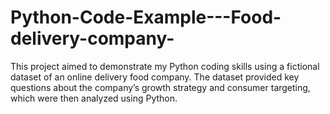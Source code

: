# Python-Code-Example---Food-delivery-company-
This project aimed to demonstrate my Python coding skills using a fictional dataset of an online delivery food company. The dataset provided key questions about the company’s growth strategy and consumer targeting, which were then analyzed using Python.
